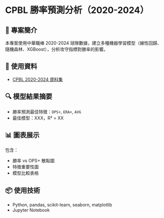 # CPBL 勝率預測分析（2020-2024）

## 📌 專案簡介
本專案使用中華職棒 2020-2024 球隊數據，建立多種機器學習模型（線性回歸、隨機森林、XGBoost），分析攻守指標對勝率的影響。

## 📁 使用資料
- [CPBL 2020-2024 資料集](https://www.kaggle.com/datasets/stone0617/cpbl20-24)

## 🔍 模型結果摘要
- 勝率預測最佳特徵：`OPS+`, `ERA+`, `AVG`
- 最佳模型：XXX，R² = XX

## 📊 圖表展示
包含：
- 勝率 vs OPS+ 散點圖
- 特徵重要性圖
- 模型比較表格

## 📦 使用技術
- Python, pandas, scikit-learn, seaborn, matplotlib
- Jupyter Notebook

